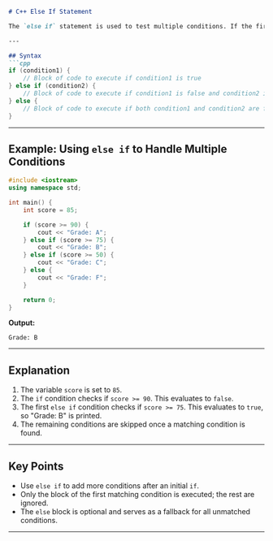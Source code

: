 ```markdown
# C++ Else If Statement

The `else if` statement is used to test multiple conditions. If the first condition evaluates to `false`, the program will check the next condition.

---

## Syntax
```cpp
if (condition1) {
    // Block of code to execute if condition1 is true
} else if (condition2) {
    // Block of code to execute if condition1 is false and condition2 is true
} else {
    // Block of code to execute if both condition1 and condition2 are false
}
```

---

## Example: Using `else if` to Handle Multiple Conditions
```cpp
#include <iostream>
using namespace std;

int main() {
    int score = 85;

    if (score >= 90) {
        cout << "Grade: A";
    } else if (score >= 75) {
        cout << "Grade: B";
    } else if (score >= 50) {
        cout << "Grade: C";
    } else {
        cout << "Grade: F";
    }

    return 0;
}
```

**Output:**
```
Grade: B
```

---

## Explanation
1. The variable `score` is set to `85`.
2. The `if` condition checks if `score >= 90`. This evaluates to `false`.
3. The first `else if` condition checks if `score >= 75`. This evaluates to `true`, so "Grade: B" is printed.
4. The remaining conditions are skipped once a matching condition is found.

---

## Key Points
- Use `else if` to add more conditions after an initial `if`.
- Only the block of the first matching condition is executed; the rest are ignored.
- The `else` block is optional and serves as a fallback for all unmatched conditions.

---
```